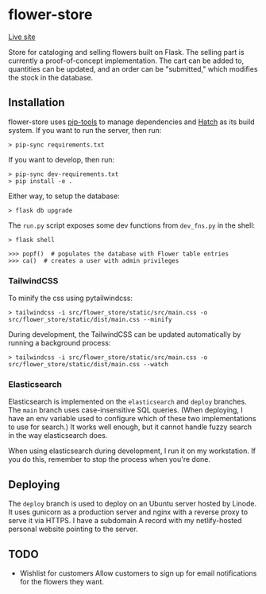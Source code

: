 # flower-store

[Live site](flowers.davidrambo.org)

Store for cataloging and selling flowers built on Flask.
The selling part is currently a proof-of-concept implementation.
The cart can be added to, quantities can be updated, and an order can be "submitted," which modifies the stock in the database.

## Installation

flower-store uses [pip-tools](pypi.org/project/pip-tools) to manage dependencies and [Hatch](hatch.pypa.io) as its build system.
If you want to run the server, then run:

```
> pip-sync requirements.txt
```

If you want to develop, then run:

```
> pip-sync dev-requirements.txt
> pip install -e .
```

Either way, to setup the database:

```
> flask db upgrade
```

The `run.py` script exposes some dev functions from `dev_fns.py` in the shell:

```
> flask shell

>>> popf()  # populates the database with Flower table entries
>>> ca()  # creates a user with admin privileges
```

### TailwindCSS

To minify the css using pytailwindcss:

```
> tailwindcss -i src/flower_store/static/src/main.css -o src/flower_store/static/dist/main.css --minify
```

During development, the TailwindCSS can be updated automatically by running a background process:

```
> tailwindcss -i src/flower_store/static/src/main.css -o src/flower_store/static/dist/main.css --watch
```

### Elasticsearch

Elasticsearch is implemented on the `elasticsearch` and `deploy` branches.
The `main` branch uses case-insensitive SQL queries.
(When deploying, I have an env variable used to configure which of these two implementations to use for search.)
It works well enough, but it cannot handle fuzzy search in the way elasticsearch does.

When using elasticsearch during development, I run it on my workstation.
If you do this, remember to stop the process when you're done.

## Deploying

The `deploy` branch is used to deploy on an Ubuntu server hosted by Linode.
It uses gunicorn as a production server and nginx with a reverse proxy to serve it via HTTPS.
I have a subdomain A record with my netlify-hosted personal website pointing to the server.

## TODO

- Wishlist for customers
  Allow customers to sign up for email notifications for the flowers they want.
